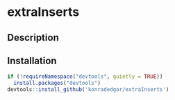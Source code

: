 extraInserts
================

Description
-----------

Installation
------------

``` r
if (!requireNamespace("devtools", quietly = TRUE))
  install.packages("devtools")
devtools::install_github('konradedgar/extraInserts')
```

